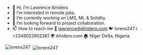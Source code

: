 - 👋 Hi, I’m Lawrence Ikhidero
- 👀 I’m interested in remote jobs.
- 🌱 I’m currently working on LMS, ML & Solidity.
- 💞️ I’m looking forward to project collaboration.
- 📫 How to reach me 
     📧 lawrence@ikhidero.com
     🐦 lorens247
     📞 +2348023802361
     🌍 ikhidero.com
     🏠 Niger Delta, Nigeria
<!---
lorens247/lorens247 is a ✨ special ✨ repository because its `README.md` (this file) appears on your GitHub profile.
You can click the Preview link to take a look at your changes.
--->

<p><img align="left" src="https://github-readme-stats.vercel.app/api/top-langs?username=lorens247&show_icons=true&locale=en&layout=compact" alt="lorens247" /></p> <p>&nbsp;<img align="center" src="https://github-readme-stats.vercel.app/api?username=lorens247&show_icons=true&locale=en" alt="lorens247" /></p>
